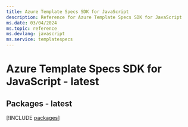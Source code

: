 ```yaml
---
title: Azure Template Specs SDK for JavaScript
description: Reference for Azure Template Specs SDK for JavaScript
ms.date: 03/04/2024
ms.topic: reference
ms.devlang: javascript
ms.service: templatespecs
---
```

# Azure Template Specs SDK for JavaScript - latest
## Packages - latest
[!INCLUDE [packages](template-specs-index.md)]